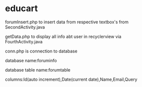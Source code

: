 # educart
forumInsert.php to insert data from respective textbox's from SecondActivity.java

getData.php to display all info abt user in recyclerview via FourthActivity.java

conn.php is connection to database

database name:foruminfo

database table name:forumtable

columns:Id(auto increment),Date(current date),Name,Email,Query

